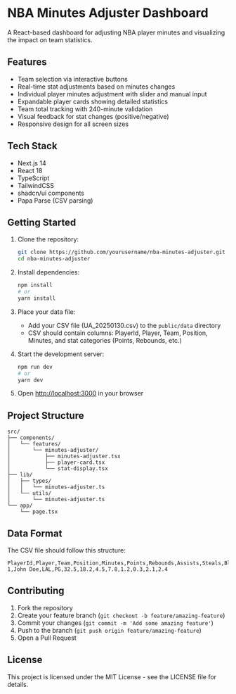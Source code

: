 # NBA Minutes Adjuster Dashboard

A React-based dashboard for adjusting NBA player minutes and visualizing the impact on team statistics.

## Features

- Team selection via interactive buttons
- Real-time stat adjustments based on minutes changes
- Individual player minutes adjustment with slider and manual input
- Expandable player cards showing detailed statistics
- Team total tracking with 240-minute validation
- Visual feedback for stat changes (positive/negative)
- Responsive design for all screen sizes

## Tech Stack

- Next.js 14
- React 18
- TypeScript
- TailwindCSS
- shadcn/ui components
- Papa Parse (CSV parsing)

## Getting Started

1. Clone the repository:

   ```bash
   git clone https://github.com/yourusername/nba-minutes-adjuster.git
   cd nba-minutes-adjuster
   ```

2. Install dependencies:

   ```bash
   npm install
   # or
   yarn install
   ```

3. Place your data file:

   - Add your CSV file (UA_20250130.csv) to the `public/data` directory
   - CSV should contain columns: PlayerId, Player, Team, Position, Minutes, and stat categories (Points, Rebounds, etc.)

4. Start the development server:

   ```bash
   npm run dev
   # or
   yarn dev
   ```

5. Open [http://localhost:3000](http://localhost:3000) in your browser

## Project Structure

```
src/
├── components/
│   └── features/
│       └── minutes-adjuster/
│           ├── minutes-adjuster.tsx
│           ├── player-card.tsx
│           └── stat-display.tsx
├── lib/
│   ├── types/
│   │   └── minutes-adjuster.ts
│   └── utils/
│       └── minutes-adjuster.ts
└── app/
    └── page.tsx
```

## Data Format

The CSV file should follow this structure:

```csv
PlayerId,Player,Team,Position,Minutes,Points,Rebounds,Assists,Steals,Blocks,Turnovers,3PM
1,John Doe,LAL,PG,32.5,18.2,4.5,7.8,1.2,0.3,2.1,2.4
```

## Contributing

1. Fork the repository
2. Create your feature branch (`git checkout -b feature/amazing-feature`)
3. Commit your changes (`git commit -m 'Add some amazing feature'`)
4. Push to the branch (`git push origin feature/amazing-feature`)
5. Open a Pull Request

## License

This project is licensed under the MIT License - see the LICENSE file for details.
